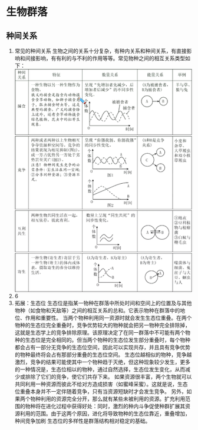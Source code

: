# 生物群落

## 种间关系

1. 常见的种间关系
   生物之间的关系十分复杂，有种内关系和种间关系，有直接影响和间接影响，有有利的与不利的作用等等。常见物种之间的相互关系类型如下：
   ![01](image.png)
   ![02](image-1.png)
   ![03](image-2.png)
   ![04](image-3.png)
2. 6
3. 拓展：生态位
   生态位是指某一物种在群落中所处时间和空间上的位置及与其他物种（如食物和天敌等）之间的相互关系的总和。它表示物种在群落中的地位、作用和重要性。
   当两个物种利用同一资源时就会发生生态位重叠。在两个物种的生态位完全重叠时，竞争优势较大的物种就会把另一物种完全排除掉，这就是生态学上的竞争排除原理。该原理决定了在同一群落中不可能有两个物种的生态位是完全相同的。但当两个物种的生态位发生部分重叠时，每个物种都会占有一部分无竞争的生态位空间，因此可以实现共存，并且具有竞争优势的物种最终将会占有那部分重叠的生态位空间。
   生态位越相似的物种，竞争越激烈，竞争的结果可能使其中一个物种趋于灭绝，但这种现象较少发生，更多的一种情况是，生态位相以的物种，通过自然选择，生态位发生变化，从而减少或排除了它们的竞争，使它们共存下来。
   如果资源很丰富，两个生物就可以共同利用一种资源而彼此不给对方造成损害（如蜜峰采蜜）。这就是说，生态位重叠本身并不一定伴随着竞争，只有当资源短缺时才会发生竞争。
   另外，如果两个物种利用的资源完全分开，那么就有某些未被利用的资源。扩充利用范围的物种将在进化过程中获得好处：同时，激烈的种内斗争促使种群扩展其资源利用的范围。由于这两个原因，进化将导致物种的生态位靠近，重叠增加，种间竞争加刷
   生态位的多样性是群落结构相对稳定的基础。
